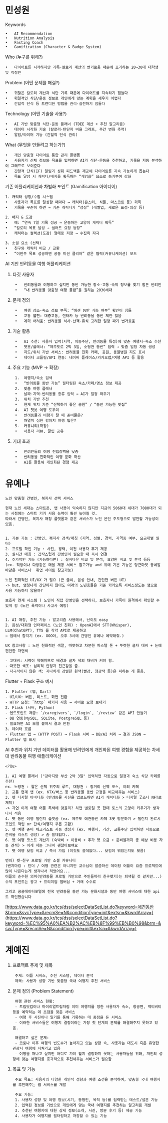 # 민성원

Keywords

	•	AI Recommendation
	•	Nutrition Analysis
	•	Fasting Coach
 	•	Gamification (Character & Badge System)

Who (누구를 위해?)

	•	다이어트를 시작하지만 기록·칼로리 계산의 번거로움 때문에 포기하는 20~30대 대학생 및 직장인

Problem (어떤 문제를 해결?)

	•	귀찮은 칼로리 계산과 식단 기록 때문에 다이어트를 지속하기 힘들다
	•	획일적인 식단/운동 정보로 개인에게 맞는 계획을 세우기 어렵다
	•	간헐적 단식 등 트렌디한 방법을 관리·실천하기 힘들다

Technology (어떤 기술을 사용?)

	•	AI 기반 맞춤형 식단·운동 플래너 (TDEE 계산 + 추천 알고리즘)
	•	데이터 시각화 기술 (칼로리·탄단지 비율 그래프, 주간 변화 추적)
	•	알림/타이머 기능 (간헐적 단식 관리)

What (무엇을 만들려고 하는가?)

	•	개인 맞춤형 다이어트 통합 관리 플랫폼
	•	사용자가 신체 정보와 목표를 입력하면 AI가 식단·운동을 추천하고, 기록을 자동 분석하여 그래프로 보여준다
	•	간헐적 단식(IF) 알림과 성취 피드백을 제공해 다이어트를 지속 가능하게 돕는다
 	•	목표 달성 시 캐릭터/배지를 획득하는 “게임화” 요소로 동기부여 강화


기존 어플리케이션과 차별화 포인트 (Gamification 아이디어)


	1. 캐릭터 성장/수집 시스템
	•	사용자가 목표를 달성할 때마다 → 캐릭터(몬스터, 식물, 마스코트 등) 획득
	•	기록을 꾸준히 하면 → 기존 캐릭터가 “성장” (레벨업, 새로운 표정·의상 등)

	2. 배지 & 도감
	•	예: “연속 7일 기록 성공 → 운동하는 고양이 캐릭터 획득”
	•	“칼로리 목표 달성 → 샐러드 요정 등장”
	•	캐릭터는 컬렉션(도감) 형태로 저장 → 수집욕 자극

	3. 소셜 요소 (선택)
	•	친구와 캐릭터 비교 / 교환
	•	“이번주 목표 성공하면 공동 미션 클리어” 같은 협력(커뮤니케이션) 모드

AI 기반 반려동물 여행 어플리케이션

1. 타깃 사용자

		•	반려동물과 여행하고 싶지만 동반 가능한 장소·교통·숙박 정보를 찾기 힘든 반려인
		•	“내 반려동물 맞춤형 여행 플랜”을 원하는 2030세대


2. 문제 정의

		•	여행 장소·숙소 정보 부족: “애견 동반 가능 여부” 확인이 힘듦
		•	교통 불편: 대중교통, 렌터카 등 반려동물 동반 제한 많음
		•	계획 어려움: 반려동물 식사·산책·휴식 고려한 일정 짜기 번거로움



3. 기술 활용

		•	AI 추천: 사용자 입력(지역, 이동수단, 반려동물 특성)에 맞춘 여행지·숙소 추천
		•	챗봇/플래너: “제주도로 2박 3일, 소형견 동반” 입력 → 맞춤 일정 자동 생성
		•	지도/위치 기반 서비스: 반려동물 친화 카페, 공원, 동물병원 지도 표시
		•	데이터 크롤링/API 연동: 네이버 플레이스/카카오맵/여행 API 등 활용


4. 주요 기능 (MVP → 확장)

   		1.	여행지/숙소 검색
		•	“반려동물 동반 가능” 필터링된 숙소/카페/명소 정보 제공
		2.	맞춤 여행 플래너
		•	날짜·지역·반려동물 종류 입력 → AI가 일정 짜주기
		3.	위치 기반 추천
		•	현재 위치 기준 “산책하기 좋은 공원” / “동반 가능한 맛집”
		4.	AI 챗봇 여행 도우미
		•	반려동물과 비행기 탈 때 준비물은?
		•	차멀미 심한 강아지 여행 팁은?
		5.	커뮤니티(확장)
		•	사용자 리뷰, 꿀팁 공유


5. 기대 효과
	
  		•	반려인들의 여행 진입장벽을 낮춤
		•	반려동물 친화적인 여행 문화 확산
		•	AI를 활용해 개인화된 경험 제공






# 유예나 


	노인 맞춤형 간병인, 복지사 선택 서비스

	현재 노인 세대는 스마트폰, 앱 사용이 익숙하지 않지만 지금의 5060대 세대가 7080대가 되는 시점에는 스마트 기기 사용 능력이 훨씬 높아질 것.
	따라서 간병인, 복지사 매칭 플랫폼과 같은 서비스가 노인 본인 주도형으로 발전할 가능성이 있음.


	1. 기본 기능 : 간병인, 복지사 검색/매칭 (지역, 성별, 경력, 자격증 여부, 요금대별 필터)
	2. 프로필 확인 기능 : 사진, 경력, 이전 사용자 후기 제공
	3. 실시간 매칭 : 갑작스럽게 간병인이 필요할 때 즉시 연결
	4. 추가적인 기능 (가능하다면) : 실버타운 비교 및 분석, 요양원 비교 및 분석 등등
 	(ex. 직방이나 다방같은 매물 제공 서비스 참고가능 and 위에 기본 기능은 당근마켓 동네알바같은 서비스나  취업 사이트 참고가능)

	노인 친화적인 UI/UX 가 필요 (큰 글씨, 음성 안내, 간단한 버튼 UI)
 	-> but, 엄청나게 간단하지 않아도 미래의 노년층들은 기존 카카오톡 서비스정도는 껌으로 사용 가능하지 않을까?

	보호자 연계 시스템 ) 노인이 직접 간병인을 선택하되, 보호자나 가족이 원격에서 확인할 수 있게 함 (노인 폭력이나 사고사 예방)


	1. AI 매칭, 추천 기능 : 알고리즘 사용해서, 난이도 easy
	2. 음성/대화형 인터페이스 (노인 친화) : OpenAI에서 STT(Whisper), LLM(ChatGPT), TTS 를 각각 API로 제공하고
 	→ 앱에서 합치기 (ex. OOO야, 오후 3시에 간병인 유예나 예약해줘.)

	UX 참고사항 : 노인 친화적인 색깔, 따뜻하고 차분한 파스텔 톤 + 뚜렷한 글자 대비 + 눈에 편안한 자연색

	- 고대비: 시력이 약해지므로 배경과 글자 색의 대비가 커야 함.
	- 따뜻한 색조: 심리적 안정과 친근감을 줌.
	- 자극적이지 않은 색: 지나치게 강렬한 원색(빨강, 형광색 등)은 피하는 게 좋음.

Flutter + Flask 구조 예시

	1. Flutter (앱, Dart)
    - UI/UX: 버튼, 리스트, 화면 전환
    - HTTP 요청: `http` 패키지 사용 → 서버로 요청 보내기
	2. Flask (서버, Python)
    - 엔드포인트 제공: `/caregivers`, `/login`, `/review` 같은 API 만들기
    - DB 연동(MySQL, SQLite, PostgreSQL 등)
    - 필요하면 AI 모델 붙여서 결과 반환
	3. 데이터 흐름
    - Flutter 앱 → (HTTP POST) → Flask 서버 → DB/AI 처리 → 결과 JSON → Flutter 앱 표시

 AI 추천과 위치 기반 데이터를 활용해 반려인에게 개인화된 여행 경험을 제공하는 차세대 반려동물 여행 애플리케이션

	<기능>

	1. AI 여행 플래너 ("강아지랑 부산 2박 3일" 입력하면 자동으로 일정과 숙소 식당 카페를 추천)
	ex. 노령견 : 짧은 산책 위주의 루트, 대형견 : 장거리 산책 코스, 야외 카페
	2. 교통 연계 앱 (ex. KTX/버스 등 반려동물 동반 규정을 비교해주는 서비스)
	3. 펫 디지털 아바타화 (반려동물 사진을 업로드하면 AI가 캐릭터화 > 디지털 굿즈나 NFT로 제작)
 	-> 과연 이게 여행 어플 특색에 맞을까? 하면 별로일 듯 한데 토스의 고양이 키우기가 생각나서 적음
	4. 펫 동반 여행 챌린지 플랫폼 (ex. 제주도 애견동반 카페 3곳 방문하기 > 챌린지 완료시 포인트 적립 or 간식/여행지 쿠폰 교환)
	5. 펫 여행 준비 체크리스트 자동 생성기 (ex. 여행지, 기간, 교통수단 입력하면 자동으로 준비물 리스트 생성) > 좀 쓸데없다..
	6. 펫 여행 코스트 계산기 (숙박비 + 이동비 + 추가 펫 요금 + 준비물까지 총 예상 비용 자동 견적) > 이게 저는 그나마 괜찮아보여요
	7. 펫 여행 보험 비교 / 즉시 가입 (이것도 쓸데없다... 보험이 뭐있는지도 모름)

	번외) 펫-친구 프로필 기반 소셜 커뮤니티
 	(벤치마킹 : 틴더 / 여행 관련은 아니지만 교수님이 말씀하신 데이팅 어플이 요즘 프로젝트에 많이 나온다는게 생각나서 적었어요...
 	어플의 순수한 의미(반려동물 프로필 기반으로 주인들끼리 친구맺기)는 퇴색될 것 같지만...) 수익 포인트는 광고 + 프리미엄 멤버십 + 거래 수수료

	그리고 공공데이터포털에 전국 반려동물 동반 가능 문화시설과 동반 여행 서비스에 대한 api도 확인했습니다
 
 [https://www.data.go.kr/tcs/dss/selectDataSetList.do?keyword=애견동반&brm=&svcType=&recmSe=N&conditionType=init&extsn=&kwrdArray=](https://www.data.go.kr/tcs/dss/selectDataSetList.do?keyword=%EC%95%A0%EA%B2%AC%EB%8F%99%EB%B0%98&brm=&svcType=&recmSe=N&conditionType=init&extsn=&kwrdArray=)




# 계예진


1. 프로젝트 주제 및 제목

		주제: 어플 서비스, 추천 시스템, 데이터 분석
		제목: 사용자 성향 기반 맞춤형 국내 여행지 추천 서비스

2. 문제 정의 (Problem Statement)

		여행 관련 서비스 현황:    
		- 트립닷컴이나 마이리얼트립처럼 이미 여행지를 정한 사용자가 숙소, 항공편, 액티비티 등을 예약하는 데 초점을 맞춘 서비스
		- 여행 후 사진이나 일기를 통해 기록하는 데 중점을 둔 서비스
		- 이러한 서비스들은 여행지 결정이라는 가장 첫 단계의 문제를 해결해주지 못하고 있음.

		해결하고 싶은 문제:
		- 코로나 이후 여행의 빈도수가 높아지고 있는 상황 속, 사용자는 대도시 혹은 유명한 관광지 여행에 지쳐가고 있음
		- 여행을 떠나고 싶지만 어디로 가야 할지 결정하지 못하는 사용자들을 위해, 개인의 성향에 맞는 여행지를 효과적으로 추천해주는 서비스가 필요함

3. 목표 및 기능

		주요 목표: 사용자의 다양한 개인적 성향과 여행 조건을 분석하여, 맞춤형 국내 여행지를 추천해주는 웹 서비스를 개발

		주요 기능:
		1. 사용자 성향 및 여행 정보(시기, 동행인, 목적 등)를 입력받는 테스트/설문 기능
		2. 입력된 정보를 기반으로 개인에게 맞는 국내 여행지를 추천하는 알고리즘 개발
		3. 추천된 여행지에 대한 상세 정보(소개, 사진, 방문 후기 등) 제공 기능
		4. 사용자가 여행지를 필터링하고 저장할 수 있는 기능

